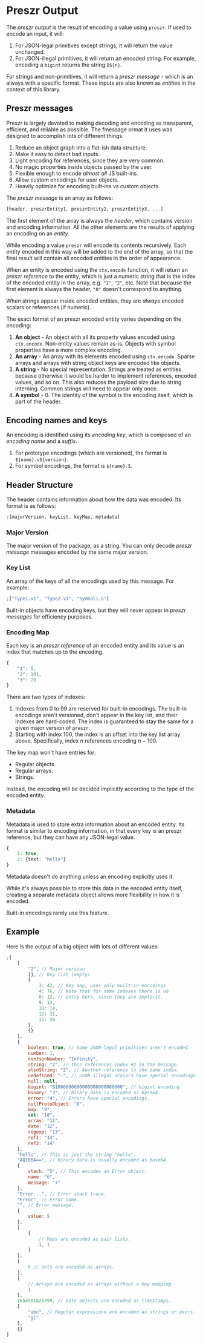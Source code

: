 # Preszr Output

The _preszr output_ is the result of encoding a value using `preszr`. If used to encode an input, it will:

1. For JSON-legal primitives except strings, it will return the value unchanged.
2. For JSON-illegal primitives, it will return an encoded string. For example, encoding a `bigint` returns the string `B${n}`.

For strings and non-primitives, it will return a _preszr message_ - which is an always with a specific format. These inputs are also known as _entities_ in the context of this library.

## Preszr messages

Preszr is largely devoted to making decoding and encoding as transparent, efficient, and reliable as possible. The fmessage ormat it uses was designed to accomplish lots of different things.

1. Reduce an object graph into a flat-ish data structure.
2. Make it easy to detect bad inputs.
3. Light encoding for references, since they are very common.
4. No magic properties inside objects passed by the user.
5. Flexible enough to encode _almost all_ JS built-ins.
6. Allow custom encodings for user objects.
7. Heavily optimize for encoding built-ins vs custom objects.

The _preszr message_ is an array as follows:

```typescript
[header, preszrEntity1, preszrEntity2, preszrEntity3, ...]
```

The first element of the array is always the _header_, which contains version and encoding information. All the other elements are the results of applying an encoding on an _entity_.

While encoding a value `preszr` will encode its contents recursively. Each entity encoded in this way will be added to the end of the array, so that the final result will contain all encoded entities in the order of appearance.

When an entity is encoded using the `ctx.encode` function, it will return an _preszr reference_ to the entity, which is just a numeric string that is the index of the encoded entity in the array, e.g. `"1"`, `"2"`, etc. Note that because the first element is always the header, `"0"` doesn't correspond to anything.

When strings appear inside encoded entities, they are _always_ encoded scalars or references (if numeric).

The exact format of an preszr encoded entity varies depending on the encoding:

1. **An object** - An object with all its property values encoded using `ctx.encode`. Non-entity values remain as-is. Objects with symbol properties have a more complex encoding.
2. **An array** - An array with its elements encoded using `ctx.encode`. Sparse arrays and arrays with string object keys are encoded like objects.
3. **A string** - No special representation. Strings are treated as entities because otherwise it would be harder to implement references, encoded values, and so on. This also reduces the payload size due to string interning. Common strings will need to appear only once.
4. **A symbol** - 0. The identity of the symbol is the encoding itself, which is part of the header.

## Encoding names and keys

An encoding is identified using its _encoding key_, which is composed of an _encoding name_ and a _suffix_.

1. For prototype encodings (which are versioned), the format is `${name}.v${version}`.
2. For symbol encodings, the format is `${name}.S`.

## Header Structure

The header contains information about how the data was encoded. Its format is as follows:

```javascript
;[majorVersion, keyList, keyMap, metadata]
```

### Major Version

The major version of the package, as a string. You can only decode _preszr message_ messages encoded by the same major version.

### Key List

An array of the keys of all the encodings used by this message. For example:

```typescript
;["Type1.v1", "Type2.v3", "Symbol1.S"]
```

Built-in objects have encoding keys, but they will never appear in _preszr messages_ for efficiency purposes.

### Encoding Map

Each key is an _preszr reference_ of an encoded entity and its value is an index that matches up to the encoding.

```typescript
{
    "1": 5,
    "2": 101,
    "3": 20
}
```

There are two types of indexes:

1. Indexes from $0$ to $99$ are reserved for built-in encodings. The built-in encodings aren't versioned, don't appear in the key list, and their indexes are hard-coded. The index is guaranteed to stay the same for a given major version of `preszr`.
2. Starting with index $100$, the index is an offset into the key list array above. Specifically, index $n$ references encoding $n - 100$.

The key map won't have entries for:

-   Regular objects.
-   Regular arrays.
-   Strings.

Instead, the encoding will be decided implicitly according to the type of the encoded entity.

### Metadata

Metadata is used to store extra information about an encoded entity. Its format is similar to encoding information, in that every key is an preszr reference, but they can have any JSON-legal value.

```typescript
{
    1: true,
    2: {text: "hello"}
}
```

Metadata doesn't do anything unless an encoding explicitly uses it.

While it's always possible to store this data in the encoded entity itself, creating a separate metadata object allows more flexibility in how it is encoded.

Built-in encodings rarely use this feature.

## Example

Here is the output of a big object with lots of different values:

```javascript
;[
    [
        "2", // Major version
        [], // Key list (empty)
        {
            3: 42, // Key map, uses only built-in encodings
            4: 76, // Note that for some indexes there is no
            8: 12, // entry here, since they are implicit.
            9: 13,
            10: 14,
            12: 31,
            13: 30
        },
        {}
    ],
    {
        boolean: true, // Some JSON-legal primitives aren't encoded.
        number: 1,
        nonJsonNumber: "Infinity",
        string: "2", // This references index #2 in the message.
        alsoString: "2", // Another reference to the same index.
        undefined: "-", // JSON-illegal scalars have special encodings.
        null: null,
        bigint: "B1000000000000000000000000", // bigint encoding.
        binary: "3", // Binary data is encoded as base64.
        error: "4", // Errors have special encodings.
        nullProtoObject: "8",
        map: "9",
        set: "10",
        array: "11",
        date: "12",
        regexp: "13",
        ref1: "14",
        ref2: "14"
    },
    "hello", // This is just the string "hello".
    "AQIDBA==", // Binary data is usually encoded as base64.
    {
        stack: "5", // This encodes an Error object.
        name: "6",
        message: "7"
    },
    "Error...", // Error stack trace.
    "Error", // Error name.
    "", // Error message.
    {
        value: 5
    },
    [
        [
            // Maps are encoded as pair lists.
            1, 1
        ]
    ],
    [
        5 // Sets are encoded as arrays.
    ],
    [
        // Arrays are encoded as arrays without a key mapping
        1
    ],
    1654561825399, // Date objects are encoded as timestamps.
    [
        "abc", // Regular expressions are encoded as strings or pairs.
        "gi"
    ],
    {}
]
```
